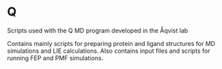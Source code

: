 # Q
Scripts used with the Q MD program developed in the Åqvist lab

Contains mainly scripts for preparing protein and ligand structures for MD simulations and LIE calculations.
Also contains input files and scripts for running FEP and PMF simulations.
